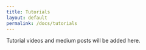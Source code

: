 ```yaml
---
title: Tutorials
layout: default
permalink: /docs/tutorials
---
```


Tutorial videos and medium posts will be added here.